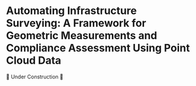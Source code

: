 # Automating Infrastructure Surveying: A Framework for Geometric Measurements and Compliance Assessment Using Point Cloud Data
🚧 Under Construction 🚧

